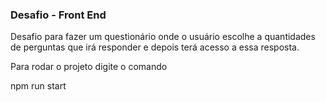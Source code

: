 


### Desafio - Front End

Desafio para fazer um questionário onde o usuário escolhe a quantidades de perguntas que irá responder e depois terá acesso a essa resposta.

Para rodar o projeto digite o comando

npm run start
